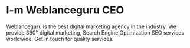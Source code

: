 # I-m Weblanceguru CEO

Weblanceguru is the best digital marketing agency in the industry. We provide 360° digital marketing, Search Engine Optimization SEO services worldwide. Get in touch for quality services.


